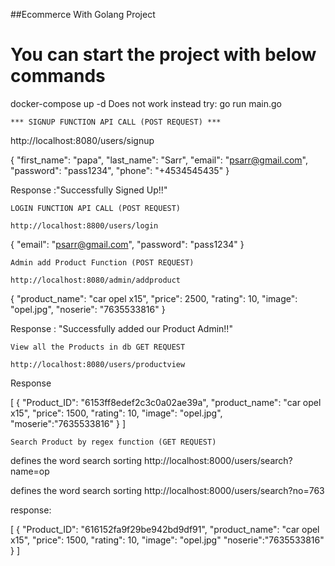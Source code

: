 ##Ecommerce With Golang Project 

# You can start the project with below commands
docker-compose up -d Does not work instead try: go run main.go


    *** SIGNUP FUNCTION API CALL (POST REQUEST) ***
    

http://localhost:8080/users/signup

{
  "first_name": "papa",
  "last_name": "Sarr",
  "email": "psarr@gmail.com",
  "password": "pass1234",
  "phone": "+4534545435"
}

Response :"Successfully Signed Up!!"

    LOGIN FUNCTION API CALL (POST REQUEST)

    http://localhost:8800/users/login

{
  "email": "psarr@gmail.com",
  "password": "pass1234"
}



    Admin add Product Function (POST REQUEST)

    http://localhost:8080/admin/addproduct

{
  "product_name": "car opel x15",
  "price": 2500,
  "rating": 10,
  "image": "opel.jpg",
  "noserie": "7635533816"
}

Response : "Successfully added our Product Admin!!"

    View all the Products in db GET REQUEST

    http://localhost:8080/users/productview

Response

[
  {
    "Product_ID": "6153ff8edef2c3c0a02ae39a",
    "product_name": "car opel x15",
    "price": 1500,
    "rating": 10,
    "image": "opel.jpg",
    "moserie":"7635533816"
  }
]

    Search Product by regex function (GET REQUEST)

defines the word search sorting http://localhost:8000/users/search?name=op


defines the word search sorting http://localhost:8000/users/search?no=763

response:

[
  {
    "Product_ID": "616152fa9f29be942bd9df91",
    "product_name": "car opel x15",
    "price": 1500,
    "rating": 10,
    "image": "opel.jpg"
    "noserie":"7635533816"
  }
]

   
